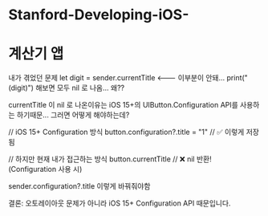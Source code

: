 # Stanford-Developing-iOS-

# 계산기 앱


내가 겪었던 문제 
let digit = sender.currentTitle <--- 이부분이 안돼... 
print("\(digit)")
해보면 모두 nil 로 나옴... 왜??

currentTitle 이 nil 로 나온이유는
iOS 15+의 UIButton.Configuration API를 사용하는 하기때문... 그러면 어떻게 해야하는데? 
 
 // iOS 15+ Configuration 방식
button.configuration?.title = "1"  // ✅ 이렇게 저장됨

// 하지만 현재 내가 접근하는 방식
button.currentTitle  // ❌ nil 반환! (Configuration 사용 시)


sender.configuration?.title  이렇게 바꿔줘야함

결론: 오토레이아웃 문제가 아니라 iOS 15+ Configuration API 때문입니다.
 

